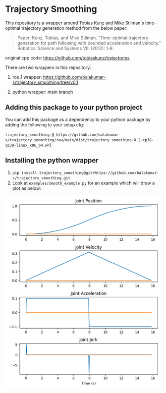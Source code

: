 # Trajectory Smoothing

This repository is a wrapper around Tobias Kunz and Mike Stilman's time-optimal trajectory 
generation method from the below paper:

> Paper: Kunz, Tobias, and Mike Stilman. "Time-optimal trajectory generation for path following 
with bounded acceleration and velocity." Robotics: Science and Systems VIII (2012): 1-8.

original cpp code: https://github.com/tobiaskunz/trajectories



There are two wrappers in this repository:

1. ros_1 wrapper: https://github.com/balakumar-s/trajectory_smoothing/tree/v0.1

2. python wrapper: main branch

## Adding this package to your python project

You can add this package as a dependency to your python package by adding the following to your
setup.cfg: 

`trajectory_smoothing @ https://github.com/balakumar-s/trajectory_smoothing/raw/main/dist/trajectory_smoothing-0.2-cp38-cp38-linux_x86_64.whl`

## Installing the python wrapper

1. `pip install trajectory_smoothing@git+https://github.com/balakumar-s/trajectory_smoothing.git`
2. Look at `examples/smooth_example.py` for an example which will draw a plot as below:

![Plot](plot.png)

